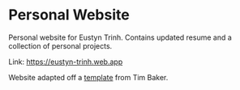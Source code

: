 # Personal Website

Personal website for Eustyn Trinh. Contains updated resume and a collection of personal projects. 

Link: https://eustyn-trinh.web.app

Website adapted off a <a href=https://github.com/tbakerx/react-resume-template>template</a> from Tim Baker.
